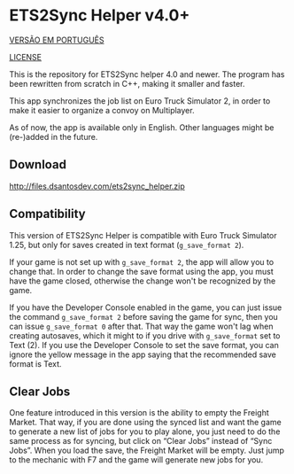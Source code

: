 # ETS2Sync Helper v4.0+
[VERSÃO EM PORTUGUÊS](README-pt.md)

[LICENSE](LICENSE.md)

This is the repository for ETS2Sync helper 4.0 and newer. The program has been rewritten from scratch in C++, making it smaller and faster.

This app synchronizes the job list on Euro Truck Simulator 2, in order to make it easier to organize a convoy on Multiplayer.

As of now, the app is available only in English. Other languages might be (re-)added in the future.

## Download
http://files.dsantosdev.com/ets2sync_helper.zip

## Compatibility
This version of ETS2Sync Helper is compatible with Euro Truck Simulator 1.25, but only for saves created in text format (`g_save_format 2`).

If your game is not set up with `g_save_format 2`, the app will allow you to change that. In order to change the save format using the app, you must have the game closed, otherwise the change won't be recognized by the game.

If you have the Developer Console enabled in the game, you can just issue the command `g_save_format 2` before saving the game for sync, then you can issue `g_save_format 0` after that. That way the game won't lag when creating autosaves, which it might to if you drive with `g_save_format` set to Text (2). If you use the Developer Console to set the save format, you can ignore the yellow message in the app saying that the recommended save format is Text.

## Clear Jobs
One feature introduced in this version is the ability to empty the Freight Market. That way, if you are done using the synced list and want the game to generate a new list of jobs for you to play alone, you just need to do the same process as for syncing, but click on “Clear Jobs” instead of “Sync Jobs”. When you load the save, the Freight Market will be empty. Just jump to the mechanic with F7 and the game will generate new jobs for you.
